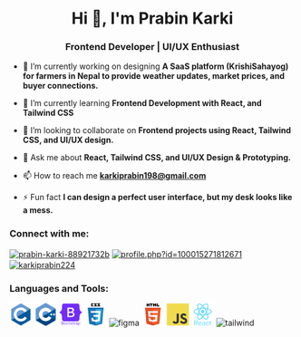 <h1 align="center">Hi 👋, I'm Prabin Karki</h1>
<h3 align="center">Frontend Developer | UI/UX Enthusiast</h3>

- 🔭 I’m currently working on designing **A SaaS platform (KrishiSahayog) for farmers in Nepal to provide weather updates, market prices, and buyer connections.**

- 🌱 I’m currently learning **Frontend Development with React, and Tailwind CSS**

- 👯 I’m looking to collaborate on **Frontend projects using React, Tailwind CSS, and UI/UX design.**

- 💬 Ask me about **React, Tailwind CSS, and UI/UX Design & Prototyping.**

- 📫 How to reach me **karkiprabin198@gmail.com**

- ⚡ Fun fact **I can design a perfect user interface, but my desk looks like a mess.**

<h3 align="left">Connect with me:</h3>
<p align="left">
<a href="https://linkedin.com/in/prabin-karki-88921732b" target="blank"><img align="center" src="https://raw.githubusercontent.com/rahuldkjain/github-profile-readme-generator/master/src/images/icons/Social/linked-in-alt.svg" alt="prabin-karki-88921732b" height="30" width="40" /></a>
<a href="https://fb.com/profile.php?id=100015271812671" target="blank"><img align="center" src="https://raw.githubusercontent.com/rahuldkjain/github-profile-readme-generator/master/src/images/icons/Social/facebook.svg" alt="profile.php?id=100015271812671" height="30" width="40" /></a>
<a href="https://instagram.com/karkiprabin224" target="blank"><img align="center" src="https://raw.githubusercontent.com/rahuldkjain/github-profile-readme-generator/master/src/images/icons/Social/instagram.svg" alt="karkiprabin224" height="30" width="40" /></a>
</p>

<h3 align="left">Languages and Tools:</h3>
<p align="left"><img src="https://raw.githubusercontent.com/devicons/devicon/master/icons/c/c-original.svg" alt="c" width="40" height="40"/> <img src="https://raw.githubusercontent.com/devicons/devicon/master/icons/cplusplus/cplusplus-original.svg" alt="cplusplus" width="40" height="40"/> <img src="https://raw.githubusercontent.com/devicons/devicon/master/icons/bootstrap/bootstrap-plain-wordmark.svg" alt="bootstrap" width="40" height="40"/>  <img src="https://raw.githubusercontent.com/devicons/devicon/master/icons/css3/css3-original-wordmark.svg" alt="css3" width="40" height="40"/> 
  <img src="https://www.vectorlogo.zone/logos/figma/figma-icon.svg" alt="figma" width="40" height="40"/> 
  <img src="https://raw.githubusercontent.com/devicons/devicon/master/icons/html5/html5-original-wordmark.svg" alt="html5" width="40" height="40"/>
  <img src="https://raw.githubusercontent.com/devicons/devicon/master/icons/javascript/javascript-original.svg" alt="javascript" width="40" height="40"/> 
  <img src="https://raw.githubusercontent.com/devicons/devicon/master/icons/react/react-original-wordmark.svg" alt="react" width="40" height="40"/>  <img src="https://www.vectorlogo.zone/logos/tailwindcss/tailwindcss-icon.svg" alt="tailwind" width="40" height="40"/> 
 </p>

